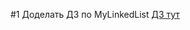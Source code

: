 #1 Доделать ДЗ по MyLinkedList 
[ДЗ тут](https://docs.google.com/document/d/1Ko3NllYlBDc0oPK3BAI6_sD3PbdftnP_Wm8rss4Jpx8/edit?usp=share_link)


